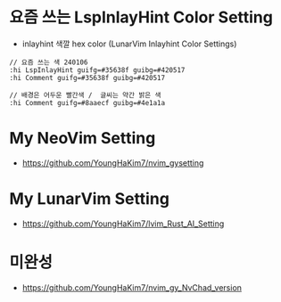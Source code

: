 # 요즘 쓰는 LspInlayHint Color Setting

- inlayhint 색깔 hex color (LunarVim Inlayhint Color Settings)

```
// 요즘 쓰는 색 240106
:hi LspInlayHint guifg=#35638f guibg=#420517
:hi Comment guifg=#35638f guibg=#420517

// 배경은 어두운 빨간색 /  글씨는 약간 밝은 색
:hi Comment guifg=#8aaecf guibg=#4e1a1a
```
  

# My NeoVim Setting

- https://github.com/YoungHaKim7/nvim_gysetting

# My LunarVim Setting

- https://github.com/YoungHaKim7/lvim_Rust_AI_Setting

# 미완성 

- https://github.com/YoungHaKim7/nvim_gy_NvChad_version
